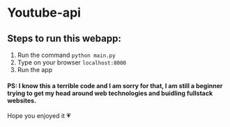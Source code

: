 # Youtube-api
## Steps to run this webapp:
1. Run the command `python main.py`
1. Type on your browser `localhost:8000`
1. Run the app


####  PS: I know this a terrible code and I am sorry for that, I am still a beginner trying to get my head around web technologies and buidling fullstack websites.
Hope you enjoyed it 💗
